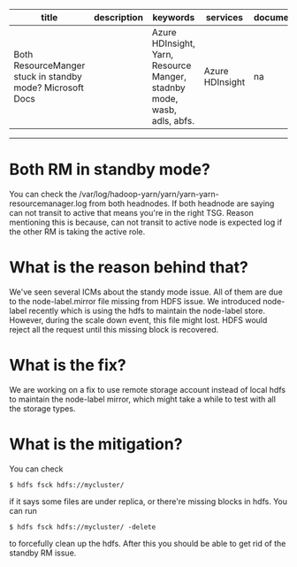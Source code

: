 | title  | description  | keywords  | services  |  documentationcenter | author  | manager  | editor  | ms.assetid  | ms.service  | ms.workload  | ms.tgt_pltfrm  | ms.devlang  | ms.topic  | ms.date  | ms.author  |
|---|---|---|---|---|---|---|---|---|---|---|---|---|---|---|---|
|Both ResourceManger stuck in standby mode? Microsoft Docs  |  | Azure HDInsight, Yarn, Resource Manger, stadnby mode, wasb, adls, abfs.  |  Azure HDInsight  | na  | marshall  | shravan  |  marshall | na  | multiple  | na  | na  | na  | article  | 12/09/2019  |  zhaya |
  
---

# Both RM in standby mode?

You can check the /var/log/hadoop-yarn/yarn/yarn-yarn-resourcemanager.log from both headnodes. If both headnode are saying
can not transit to active that means you're in the right TSG. Reason mentioning this is because, 
can not transit to active node is expected log if the other RM is taking the active role.

# What is the reason behind that?

We've seen several ICMs about the standy mode issue. All of them are due to the node-label.mirror file missing from HDFS issue. We introduced
node-label recently which is using the hdfs to maintain the node-label store. However, during the scale down event, this file might lost. 
HDFS would reject all the request until this missing block is recovered. 

# What is the fix?

We are working on a fix to use remote storage account instead of local hdfs to maintain the node-label mirror, which might take a while
to test with all the storage types.

# What is the mitigation?

You can check 
```
$ hdfs fsck hdfs://mycluster/
```
if it says some files are under replica, or there're missing blocks in hdfs.
You can run 
```
$ hdfs fsck hdfs://mycluster/ -delete
```
to forcefully clean up the hdfs.
After this you should be able to get rid of the standby RM issue.
